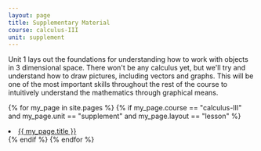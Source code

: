 ```yaml
---
layout: page
title: Supplementary Material
course: calculus-III
unit: supplement
---
```


Unit 1 lays out the foundations for understanding how to work with objects in 3 dimensional space. There won't be any calculus yet, but we'll try and understand how to draw pictures, including vectors and graphs. This will be one of the most important skills throughout the rest of the course to intuitively understand the mathematics through graphical means. 

{% for my_page in site.pages %}
{% if  my_page.course == "calculus-III" and my_page.unit == "supplement" and my_page.layout == "lesson"  %}
<li> <a class="page-link" href="{{ my_page.url | prepend: site.baseurl }}">{{ my_page.title }}</a> </li>
{% endif %}
{% endfor %}
